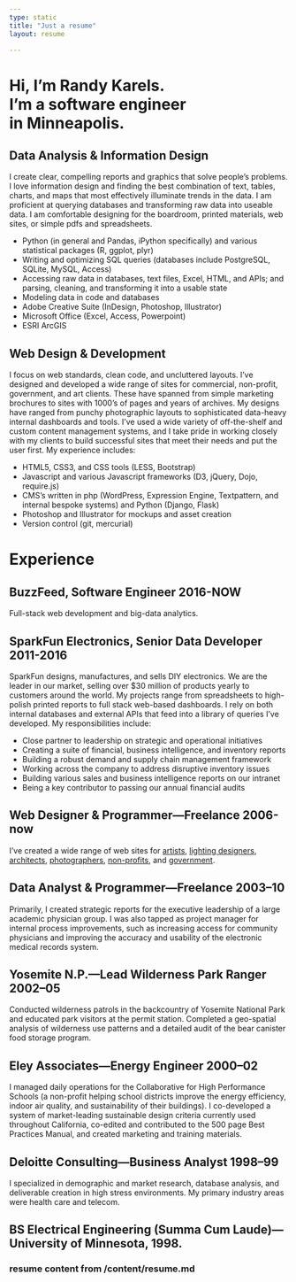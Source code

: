 ```yaml
---
type: static
title: "Just a resume"
layout: resume

---
```


<h1 class="headline">Hi, I’m <span class="text-black">Randy Karels</span>.<br>I’m a software engineer <br>in Minneapolis.</h1>

## Data Analysis &amp; Information Design

I create clear, compelling reports and graphics that solve people’s problems. I love information design and finding the best combination of text, tables, charts, and maps that most effectively illuminate trends in the data. I am proficient at querying databases and transforming raw data into useable data. I am comfortable designing for the boardroom, printed materials, web sites, or simple pdfs and spreadsheets.


* Python (in general and Pandas, iPython specifically) and various statistical packages (R, ggplot, plyr)
* Writing and optimizing SQL queries (databases include PostgreSQL, SQLite, MySQL, Access)
* Accessing raw data in databases, text files, Excel, HTML, and APIs; and parsing, cleaning, and transforming it into a usable state
* Modeling data in code and databases
* Adobe Creative Suite (InDesign, Photoshop, Illustrator)
* Microsoft Office (Excel, Access, Powerpoint)
* ESRI ArcGIS

## Web Design &amp; Development

I focus on web standards, clean code, and uncluttered layouts. I’ve designed and developed a wide range of sites for commercial, non-profit, government, and art clients. These have spanned from simple marketing brochures to sites with 1000’s of pages and years of archives. My designs have ranged from punchy photographic layouts to sophisticated data-heavy internal dashboards and tools. I’ve used a wide variety of off-the-shelf and custom content management systems, and I take pride in working closely with my clients to build successful sites that meet their needs and put the user first. My experience includes:

* HTML5, CSS3, and CSS tools (LESS, Bootstrap)
* Javascript and various Javascript frameworks (D3, jQuery, Dojo, require.js)
* CMS’s written in php (WordPress, Expression Engine, Textpattern, and internal bespoke systems) and Python (Django, Flask)
* Photoshop and Illustrator for mockups and asset creation
* Version control (git, mercurial)



# Experience

## BuzzFeed, Software Engineer <span>2016-NOW</span>

Full-stack web development and big-data analytics.


## SparkFun Electronics, Senior Data Developer <span>2011-2016</span>

SparkFun designs, manufactures, and sells DIY electronics. We are the leader in our market, selling over $30 million of products yearly to customers around the world. My projects range from spreadsheets to high-polish printed reports to full stack web-based dashboards. I rely on both internal databases and external APIs that feed into a library of queries I’ve developed. My responsibilities include:</p>

<ul>
<li>Close partner to leadership on strategic and operational initiatives</li>
<li>Creating a suite of financial, business intelligence, and inventory reports</li>
<li>Building a robust demand and supply chain management framework</li>
<li>Working across the company to address disruptive inventory issues</li>
<li>Building various sales and business intelligence reports on our intranet</li>
<li>Being a key contributor to passing our annual financial audits</li>
</ul>

## Web Designer &amp; Programmer—Freelance <span>2006-now</span>

I’ve created a wide range of web sites for <a href="http://ananyadancetheatre.org">artists</a>, <a href="http://oculuslightstudio.com">lighting designers</a>, <a href="http://researchdesignoffice.com">architects</a>, <a href="http://lincolnelse.com">photographers</a>, <a href="http://wildlinkprogram.org">non-profits</a>, and <a href="http://sierrawild.gov">government</a>.

## Data Analyst &amp; Programmer—Freelance <span>2003–10</span>

Primarily, I created strategic reports for the executive leadership of a large academic physician group. I was also tapped as project manager for internal process improvements, such as increasing access for community physicians and improving the accuracy and usability of the electronic medical records system.

## Yosemite N.P.—Lead Wilderness Park Ranger <span>2002–05</span>

Conducted wilderness patrols in the backcountry of Yosemite National Park and educated park visitors at the permit station. Completed a geo-spatial analysis of wilderness use patterns and a detailed audit of the bear canister food storage program.

## Eley Associates—Energy Engineer <span>2000–02</span>

I managed daily operations for the Collaborative for High Performance Schools (a non-profit helping school districts improve the energy efficiency, indoor air quality, and sustainability of their buildings). I co-developed a system of market-leading sustainable design criteria currently used throughout California, co-edited and contributed to the 500 page Best Practices Manual, and created marketing and training materials.

## Deloitte Consulting—Business Analyst <span>1998–99</span>

I specialized in demographic and market research, database analysis, and deliverable creation in high stress environments. My primary industry areas were health care and telecom.


## BS Electrical Engineering (Summa Cum Laude)—University of Minnesota, 1998.


### resume content from /content/resume.md
